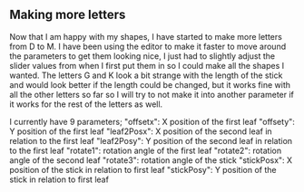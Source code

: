 ## Making more letters

Now that I am happy with my shapes, I have started to make more letters from D to M. I have been using the editor to make it faster to move around the parameters to get them looking nice, I just had to slightly adjust the slider values from when I first put them in so I could make all the shapes I wanted. The letters G and K look a bit strange with the length of the stick and would look better if the length could be changed, but it works fine with all the other letters so far so I will try to not make it into another parameter if it works for the rest of the letters as well.

I currently have 9 parameters;
	"offsetx": X position of the first leaf
    "offsety": Y position of the first leaf
    "leaf2Posx": X position of the second leaf in relation to the first leaf
    "leaf2Posy": Y position of the second leaf in relation to the first leaf
    "rotate1": rotation angle of the first leaf
    "rotate2": rotation angle of the second leaf
    "rotate3": rotation angle of the stick
    "stickPosx": X position of the stick in relation to first leaf
    "stickPosy": Y position of the stick in relation to first leaf